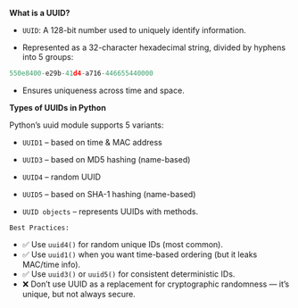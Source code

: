 **What is a UUID?**

- `UUID`: A 128-bit number used to uniquely identify information.

- Represented as a 32-character hexadecimal string, divided by hyphens into 5 groups:
```python
550e8400-e29b-41d4-a716-446655440000
```
- Ensures uniqueness across time and space.

**Types of UUIDs in Python**

Python’s uuid module supports 5 variants:

- `UUID1` – based on time & MAC address

- `UUID3` – based on MD5 hashing (name-based)

- `UUID4` – random UUID

- `UUID5` – based on SHA-1 hashing (name-based)

- `UUID objects` – represents UUIDs with methods.

`Best Practices:`

- ✅ Use `uuid4()` for random unique IDs (most common).
- ✅ Use `uuid1()` when you want time-based ordering (but it leaks MAC/time info).
- ✅ Use `uuid3()` or `uuid5()` for consistent deterministic IDs.
- ❌ Don’t use UUID as a replacement for cryptographic randomness — it’s unique, but not always secure.